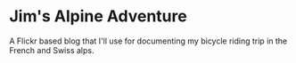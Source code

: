 Jim's Alpine Adventure
======================

A Flickr based blog that I'll use for documenting my bicycle riding trip in the French and Swiss alps.